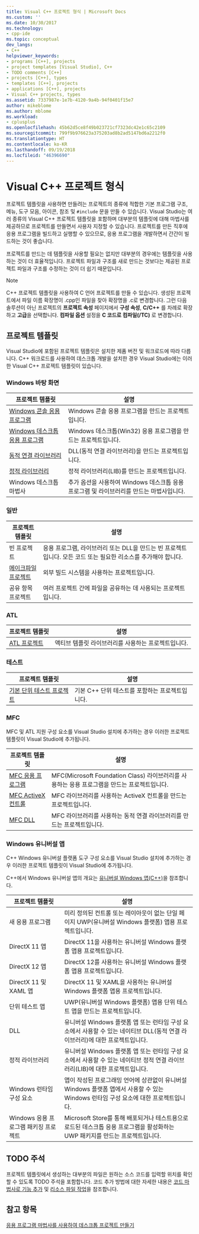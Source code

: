 ```yaml
---
title: Visual C++ 프로젝트 형식 | Microsoft Docs
ms.custom: ''
ms.date: 10/30/2017
ms.technology:
- cpp-ide
ms.topic: conceptual
dev_langs:
- C++
helpviewer_keywords:
- programs [C++], projects
- project templates [Visual Studio], C++
- TODO comments [C++]
- projects [C++], types
- templates [C++], projects
- applications [C++], projects
- Visual C++ projects, types
ms.assetid: 7337987e-1e7b-4120-9a4b-94f0401f15e7
author: mikeblome
ms.author: mblome
ms.workload:
- cplusplus
ms.openlocfilehash: 45b62d5ce8f49b023721cf7323dc42e1c65c2109
ms.sourcegitcommit: 799f9b976623a375203ad8b2ad5147bd6a2212f0
ms.translationtype: HT
ms.contentlocale: ko-KR
ms.lasthandoff: 09/19/2018
ms.locfileid: "46396690"
---
```

# <a name="visual-c-project-types"></a>Visual C++ 프로젝트 형식

프로젝트 템플릿을 사용하면 만들려는 프로젝트의 종류에 적합한 기본 프로그램 구조, 메뉴, 도구 모음, 아이콘, 참조 및 `#include` 문을 만들 수 있습니다. Visual Studio는 여러 종류의 Visual C++ 프로젝트 템플릿을 포함하며 대부분의 템플릿에 대해 마법사를 제공하므로 프로젝트를 만들면서 사용자 지정할 수 있습니다. 프로젝트를 만든 직후에 응용 프로그램을 빌드하고 실행할 수 있으므로, 응용 프로그램을 개발하면서 간간이 빌드하는 것이 좋습니다.

프로젝트를 만드는 데 템플릿을 사용할 필요는 없지만 대부분의 경우에는 템플릿을 사용하는 것이 더 효율적입니다. 프로젝트 파일과 구조를 새로 만드는 것보다는 제공된 프로젝트 파일과 구조를 수정하는 것이 더 쉽기 때문입니다.

> [!NOTE]
> C++ 프로젝트 템플릿을 사용하여 C 언어 프로젝트를 만들 수 있습니다. 생성된 프로젝트에서 파일 이름 확장명이 .cpp인 파일을 찾아 확장명을 .c로 변경합니다. 그런 다음 솔루션이 아닌 프로젝트의 **프로젝트 속성** 페이지에서 **구성 속성**, **C/C++** 를 차례로 확장하고 **고급**을 선택합니다. **컴파일 옵션** 설정을 **C 코드로 컴파일(/TC)** 로 변경합니다.

## <a name="project-templates"></a>프로젝트 템플릿

Visual Studio에 포함된 프로젝트 템플릿은 설치한 제품 버전 및 워크로드에 따라 다릅니다. C++ 워크로드를 사용하여 데스크톱 개발을 설치한 경우 Visual Studio에는 이러한 Visual C++ 프로젝트 템플릿이 있습니다.

### <a name="windows-desktop"></a>Windows 바탕 화면

|프로젝트 템플릿|설명|
|----------------------|-----------------------------|
|[Windows 콘솔 응용 프로그램](../windows/creating-a-console-application.md)|Windows 콘솔 응용 프로그램을 만드는 프로젝트입니다.|
|[Windows 데스크톱 응용 프로그램](../windows/walkthrough-creating-windows-desktop-applications-cpp.md)|Windows 데스크톱(Win32) 응용 프로그램을 만드는 프로젝트입니다.|
|[동적 연결 라이브러리](../build/walkthrough-creating-and-using-a-dynamic-link-library-cpp.md)|DLL(동적 연결 라이브러리)을 만드는 프로젝트입니다.|
|[정적 라이브러리](../windows/walkthrough-creating-and-using-a-static-library-cpp.md)|정적 라이브러리(LIB)를 만드는 프로젝트입니다.|
|Windows 데스크톱 마법사|추가 옵션을 사용하여 Windows 데스크톱 응용 프로그램 및 라이브러리를 만드는 마법사입니다.|

### <a name="general"></a>일반

|프로젝트 템플릿|설명|
|----------------------|-----------------------------|
|빈 프로젝트|응용 프로그램, 라이브러리 또는 DLL을 만드는 빈 프로젝트입니다. 모든 코드 또는 필요한 리소스를 추가해야 합니다.|
|[메이크파일 프로젝트](../ide/creating-a-makefile-project.md)|외부 빌드 시스템을 사용하는 프로젝트입니다.|
|공유 항목 프로젝트|여러 프로젝트 간에 파일을 공유하는 데 사용되는 프로젝트입니다.|

### <a name="atl"></a>ATL

|프로젝트 템플릿|설명|
|----------------------|-----------------------------|
|[ATL 프로젝트](../atl/reference/creating-an-atl-project.md)|액티브 템플릿 라이브러리를 사용하는 프로젝트입니다.|

### <a name="test"></a>테스트

|프로젝트 템플릿|설명|
|----------------------|-----------------------------|
|[기본 단위 테스트 프로젝트](/visualstudio/test/writing-unit-tests-for-c-cpp-with-the-microsoft-unit-testing-framework-for-cpp)|기본 C++ 단위 테스트를 포함하는 프로젝트입니다.|

### <a name="mfc"></a>MFC

MFC 및 ATL 지원 구성 요소를 Visual Studio 설치에 추가하는 경우 이러한 프로젝트 템플릿이 Visual Studio에 추가됩니다.

|프로젝트 템플릿|설명|
|----------------------|-----------------------------|
|[MFC 응용 프로그램](../mfc/reference/creating-an-mfc-application.md)|MFC(Microsoft Foundation Class) 라이브러리를 사용하는 응용 프로그램을 만드는 프로젝트입니다.|
|[MFC ActiveX 컨트롤](../mfc/reference/creating-an-mfc-activex-control.md)|MFC 라이브러리를 사용하는 ActiveX 컨트롤을 만드는 프로젝트입니다.|
|[MFC DLL](../mfc/reference/creating-an-mfc-dll-project.md)|MFC 라이브러리를 사용하는 동적 연결 라이브러리를 만드는 프로젝트입니다.|

### <a name="windows-universal-apps"></a>Windows 유니버설 앱

C++ Windows 유니버설 플랫폼 도구 구성 요소를 Visual Studio 설치에 추가하는 경우 이러한 프로젝트 템플릿이 Visual Studio에 추가됩니다.

C++에서 Windows 유니버설 앱의 개요는 [유니버설 Windows 앱(C++)](../windows/universal-windows-apps-cpp.md)을 참조합니다.

|프로젝트 템플릿|설명|
|----------------------|-----------------------------|
|새 응용 프로그램|미리 정의된 컨트롤 또는 레이아웃이 없는 단일 페이지 UWP(유니버설 Windows 플랫폼) 앱용 프로젝트입니다.|
|DirectX 11 앱|DirectX 11을 사용하는 유니버설 Windows 플랫폼 앱용 프로젝트입니다.|
|DirectX 12 앱|DirectX 12를 사용하는 유니버설 Windows 플랫폼 앱용 프로젝트입니다.|
|DirectX 11 및 XAML 앱|DirectX 11 및 XAML을 사용하는 유니버설 Windows 플랫폼 앱용 프로젝트입니다.|
|단위 테스트 앱|UWP(유니버설 Windows 플랫폼) 앱용 단위 테스트 앱을 만드는 프로젝트입니다.|
|DLL|유니버설 Windows 플랫폼 앱 또는 런타임 구성 요소에서 사용할 수 있는 네이티브 DLL(동적 연결 라이브러리)에 대한 프로젝트입니다.|
|정적 라이브러리|유니버설 Windows 플랫폼 앱 또는 런타임 구성 요소에서 사용할 수 있는 네이티브 정적 연결 라이브러리(LIB)에 대한 프로젝트입니다.|
|Windows 런타임 구성 요소|앱이 작성된 프로그래밍 언어에 상관없이 유니버설 Windows 플랫폼 앱에서 사용할 수 있는 Windows 런타임 구성 요소에 대한 프로젝트입니다.|
|Windows 응용 프로그램 패키징 프로젝트|Microsoft Store를 통해 배포되거나 테스트용으로 로드된 데스크톱 응용 프로그램을 활성화하는 UWP 패키지를 만드는 프로젝트입니다.|

## <a name="todo-comments"></a>TODO 주석

프로젝트 템플릿에서 생성하는 대부분의 파일은 원하는 소스 코드를 입력할 위치를 확인할 수 있도록 TODO 주석을 포함합니다. 코드 추가 방법에 대한 자세한 내용은 [코드 마법사로 기능 추가](../ide/adding-functionality-with-code-wizards-cpp.md) 및 [리소스 파일 작업](../windows/working-with-resource-files.md)을 참조합니다.

## <a name="see-also"></a>참고 항목

[응용 프로그램 마법사를 사용하여 데스크톱 프로젝트 만들기](../ide/creating-desktop-projects-by-using-application-wizards.md)
